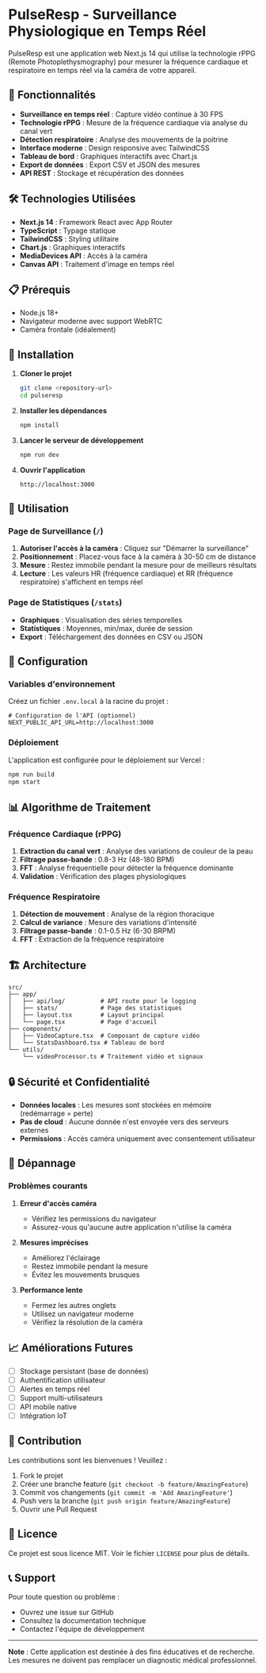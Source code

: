 # PulseResp - Surveillance Physiologique en Temps Réel

PulseResp est une application web Next.js 14 qui utilise la technologie rPPG (Remote Photoplethysmography) pour mesurer la fréquence cardiaque et respiratoire en temps réel via la caméra de votre appareil.

## 🚀 Fonctionnalités

- **Surveillance en temps réel** : Capture vidéo continue à 30 FPS
- **Technologie rPPG** : Mesure de la fréquence cardiaque via analyse du canal vert
- **Détection respiratoire** : Analyse des mouvements de la poitrine
- **Interface moderne** : Design responsive avec TailwindCSS
- **Tableau de bord** : Graphiques interactifs avec Chart.js
- **Export de données** : Export CSV et JSON des mesures
- **API REST** : Stockage et récupération des données

## 🛠️ Technologies Utilisées

- **Next.js 14** : Framework React avec App Router
- **TypeScript** : Typage statique
- **TailwindCSS** : Styling utilitaire
- **Chart.js** : Graphiques interactifs
- **MediaDevices API** : Accès à la caméra
- **Canvas API** : Traitement d'image en temps réel

## 📋 Prérequis

- Node.js 18+ 
- Navigateur moderne avec support WebRTC
- Caméra frontale (idéalement)

## 🚀 Installation

1. **Cloner le projet**
   ```bash
   git clone <repository-url>
   cd pulseresp
   ```

2. **Installer les dépendances**
   ```bash
   npm install
   ```

3. **Lancer le serveur de développement**
   ```bash
   npm run dev
   ```

4. **Ouvrir l'application**
   ```
   http://localhost:3000
   ```

## 📱 Utilisation

### Page de Surveillance (`/`)

1. **Autoriser l'accès à la caméra** : Cliquez sur "Démarrer la surveillance"
2. **Positionnement** : Placez-vous face à la caméra à 30-50 cm de distance
3. **Mesure** : Restez immobile pendant la mesure pour de meilleurs résultats
4. **Lecture** : Les valeurs HR (fréquence cardiaque) et RR (fréquence respiratoire) s'affichent en temps réel

### Page de Statistiques (`/stats`)

- **Graphiques** : Visualisation des séries temporelles
- **Statistiques** : Moyennes, min/max, durée de session
- **Export** : Téléchargement des données en CSV ou JSON

## 🔧 Configuration

### Variables d'environnement

Créez un fichier `.env.local` à la racine du projet :

```env
# Configuration de l'API (optionnel)
NEXT_PUBLIC_API_URL=http://localhost:3000
```

### Déploiement

L'application est configurée pour le déploiement sur Vercel :

```bash
npm run build
npm start
```

## 📊 Algorithme de Traitement

### Fréquence Cardiaque (rPPG)

1. **Extraction du canal vert** : Analyse des variations de couleur de la peau
2. **Filtrage passe-bande** : 0.8-3 Hz (48-180 BPM)
3. **FFT** : Analyse fréquentielle pour détecter la fréquence dominante
4. **Validation** : Vérification des plages physiologiques

### Fréquence Respiratoire

1. **Détection de mouvement** : Analyse de la région thoracique
2. **Calcul de variance** : Mesure des variations d'intensité
3. **Filtrage passe-bande** : 0.1-0.5 Hz (6-30 BRPM)
4. **FFT** : Extraction de la fréquence respiratoire

## 🏗️ Architecture

```
src/
├── app/
│   ├── api/log/          # API route pour le logging
│   ├── stats/            # Page des statistiques
│   ├── layout.tsx        # Layout principal
│   └── page.tsx          # Page d'accueil
├── components/
│   ├── VideoCapture.tsx  # Composant de capture vidéo
│   └── StatsDashboard.tsx # Tableau de bord
└── utils/
    └── videoProcessor.ts # Traitement vidéo et signaux
```

## 🔒 Sécurité et Confidentialité

- **Données locales** : Les mesures sont stockées en mémoire (redémarrage = perte)
- **Pas de cloud** : Aucune donnée n'est envoyée vers des serveurs externes
- **Permissions** : Accès caméra uniquement avec consentement utilisateur

## 🐛 Dépannage

### Problèmes courants

1. **Erreur d'accès caméra**
   - Vérifiez les permissions du navigateur
   - Assurez-vous qu'aucune autre application n'utilise la caméra

2. **Mesures imprécises**
   - Améliorez l'éclairage
   - Restez immobile pendant la mesure
   - Évitez les mouvements brusques

3. **Performance lente**
   - Fermez les autres onglets
   - Utilisez un navigateur moderne
   - Vérifiez la résolution de la caméra

## 📈 Améliorations Futures

- [ ] Stockage persistant (base de données)
- [ ] Authentification utilisateur
- [ ] Alertes en temps réel
- [ ] Support multi-utilisateurs
- [ ] API mobile native
- [ ] Intégration IoT

## 🤝 Contribution

Les contributions sont les bienvenues ! Veuillez :

1. Fork le projet
2. Créer une branche feature (`git checkout -b feature/AmazingFeature`)
3. Commit vos changements (`git commit -m 'Add AmazingFeature'`)
4. Push vers la branche (`git push origin feature/AmazingFeature`)
5. Ouvrir une Pull Request

## 📄 Licence

Ce projet est sous licence MIT. Voir le fichier `LICENSE` pour plus de détails.

## 📞 Support

Pour toute question ou problème :

- Ouvrez une issue sur GitHub
- Consultez la documentation technique
- Contactez l'équipe de développement

---

**Note** : Cette application est destinée à des fins éducatives et de recherche. Les mesures ne doivent pas remplacer un diagnostic médical professionnel.
